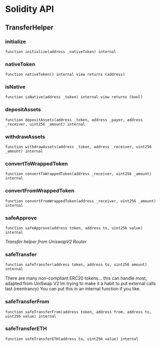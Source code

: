 # Solidity API

## TransferHelper

### initialize

```solidity
function initialize(address _nativeToken) internal
```

### nativeToken

```solidity
function nativeToken() internal view returns (address)
```

### isNative

```solidity
function isNative(address _token) internal view returns (bool)
```

### depositAssets

```solidity
function depositAssets(address _token, address _payer, address _receiver, uint256 _amount) internal
```

### withdrawAssets

```solidity
function withdrawAssets(address _token, address _receiver, uint256 _amount) internal
```

### convertToWrappedToken

```solidity
function convertToWrappedToken(address _receiver, uint256 _amount) internal
```

### convertFromWrappedToken

```solidity
function convertFromWrappedToken(address _receiver, uint256 _amount) internal
```

### safeApprove

```solidity
function safeApprove(address token, address to, uint256 value) internal
```

_Transfer helper from UniswapV2 Router_

### safeTransfer

```solidity
function safeTransfer(address token, address to, uint256 amount) internal
```

There are many non-compliant ERC20 tokens... this can handle most, adapted from UniSwap V2
Im trying to make it a habit to put external calls last (reentrancy)
You can put this in an internal function if you like.

### safeTransferFrom

```solidity
function safeTransferFrom(address token, address from, address to, uint256 value) internal
```

### safeTransferETH

```solidity
function safeTransferETH(address to, uint256 value) internal
```

